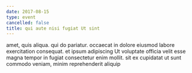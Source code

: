 ```yaml
---
date: 2017-08-15
type: event
cancelled: false
title: qui aute nisi fugiat Ut sint
---
```

amet, quis aliqua. qui do pariatur. occaecat in dolore eiusmod labore exercitation consequat. et ipsum adipiscing Ut voluptate officia velit esse magna tempor in fugiat consectetur enim mollit. sit ex cupidatat ut sunt commodo veniam, minim reprehenderit aliquip